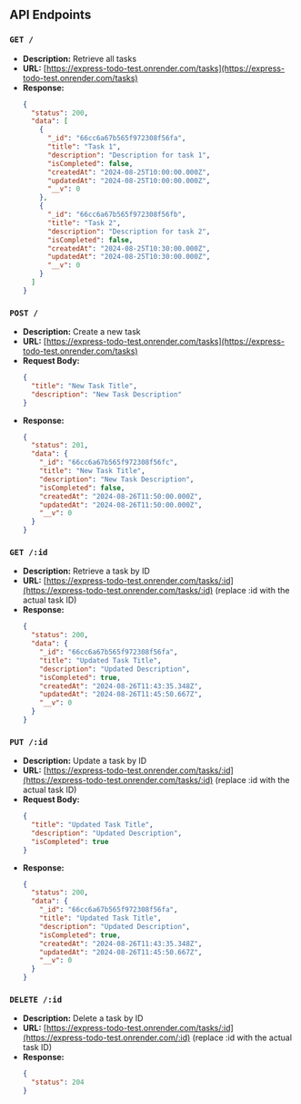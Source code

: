 ## API Endpoints

### `GET /`

- **Description:** Retrieve all tasks
- **URL:** [https://express-todo-test.onrender.com/tasks](https://express-todo-test.onrender.com/tasks)
- **Response:**
  ```json
  {
    "status": 200,
    "data": [
      {
        "_id": "66cc6a67b565f972308f56fa",
        "title": "Task 1",
        "description": "Description for task 1",
        "isCompleted": false,
        "createdAt": "2024-08-25T10:00:00.000Z",
        "updatedAt": "2024-08-25T10:00:00.000Z",
        "__v": 0
      },
      {
        "_id": "66cc6a67b565f972308f56fb",
        "title": "Task 2",
        "description": "Description for task 2",
        "isCompleted": false,
        "createdAt": "2024-08-25T10:30:00.000Z",
        "updatedAt": "2024-08-25T10:30:00.000Z",
        "__v": 0
      }
    ]
  }
  ```

### `POST /`

- **Description:** Create a new task
- **URL:** [https://express-todo-test.onrender.com/tasks](https://express-todo-test.onrender.com/tasks)
- **Request Body:**
  ```json
  {
    "title": "New Task Title",
    "description": "New Task Description"
  }
  ```
- **Response:**
  ```json
  {
    "status": 201,
    "data": {
      "_id": "66cc6a67b565f972308f56fc",
      "title": "New Task Title",
      "description": "New Task Description",
      "isCompleted": false,
      "createdAt": "2024-08-26T11:50:00.000Z",
      "updatedAt": "2024-08-26T11:50:00.000Z",
      "__v": 0
    }
  }
  ```

### `GET /:id`

- **Description:** Retrieve a task by ID
- **URL:** [https://express-todo-test.onrender.com/tasks/:id](https://express-todo-test.onrender.com/tasks/:id) (replace :id with the actual task ID)
- **Response:**
  ```json
  {
    "status": 200,
    "data": {
      "_id": "66cc6a67b565f972308f56fa",
      "title": "Updated Task Title",
      "description": "Updated Description",
      "isCompleted": true,
      "createdAt": "2024-08-26T11:43:35.348Z",
      "updatedAt": "2024-08-26T11:45:50.667Z",
      "__v": 0
    }
  }
  ```

### `PUT /:id`

- **Description:** Update a task by ID
- **URL:** [https://express-todo-test.onrender.com/tasks/:id](https://express-todo-test.onrender.com/tasks/:id) (replace :id with the actual task ID)
- **Request Body:**
  ```json
  {
    "title": "Updated Task Title",
    "description": "Updated Description",
    "isCompleted": true
  }
  ```
- **Response:**
  ```json
  {
    "status": 200,
    "data": {
      "_id": "66cc6a67b565f972308f56fa",
      "title": "Updated Task Title",
      "description": "Updated Description",
      "isCompleted": true,
      "createdAt": "2024-08-26T11:43:35.348Z",
      "updatedAt": "2024-08-26T11:45:50.667Z",
      "__v": 0
    }
  }
  ```

### `DELETE /:id`

- **Description:** Delete a task by ID
- **URL:** [https://express-todo-test.onrender.com/tasks/:id](https://express-todo-test.onrender.com/:id) (replace :id with the actual task ID)
- **Response:**
  ```json
  {
    "status": 204
  }
  ```
